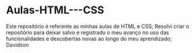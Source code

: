 # Aulas-HTML---CSS

Este repositório é referente as minhas aulas de HTML e CSS;
Resolvi criar o repositório para deixar salvo e registrado o meu avanço no uso das funcionalidades e descobertas novas ao longo do meu aprendizado;
Davidson

